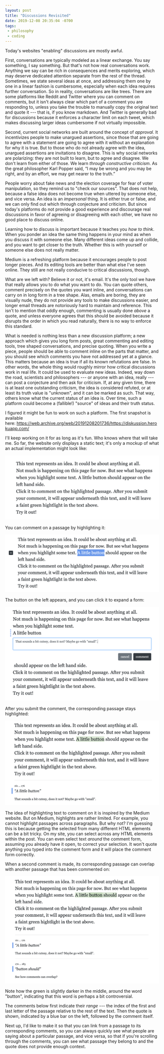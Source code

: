 ```yaml
---
layout: post
title: "Discussions Revisited"
date: 2019-12-08 20:35:04 -0700
tags:
 - philosophy
 - coding
---
```


Today's websites "enabling" discussions are mostly awful.

First, conversations are typically modeled as a linear exchange. You say something, I say something. But that's not how real conversations work. Anything we say can be rich in consequences and merits exploring, which may deserve dedicated attention separate from the rest of the thread. Sometimes, we state several ideas at once, and addressing them one by one in a linear fashion is cumbersome, especially when each idea requires further conversation. So in reality, conversations are like trees. There are some platforms like Reddit and Twitter where you can comment on comments, but it isn't always clear which part of a comment you are responding to, unless you take the trouble to manually copy the original text and quote it --- that is, if you know markdown. And Twitter is generally bad for discussions because it enforces a character limit on each tweet, which makes discussing larger ideas cumbersome if not virtually impossible.

Second, current social networks are built around the concept of *approval*. It incentivizes people to make unargued assertions, since those that are going to agree with a statement are going to agree with it without an explanation for why it is true. But to those who do not already agree with the idea, unargued assertions are invitations to disagree. This is why social networks are polarizing: they are not built to learn, but to agree and disagree. We don't learn from either of those. We learn *through constructive criticism*. As the great philosopher Karl Popper said, “I may be wrong and you may be right, and by an effort, we may get nearer to the truth.”

People worry about fake news and the election coverage for fear of voter manipulation, so they remind us to "check our sources". That does not help, because a false idea does not become true when uttered by someone else, and vice versa. An idea is an *impersonal* thing. It is either true or false, and we can only find out which through conjecture and criticism. But since today's platforms do not provide a good experience and discourage real discussions in favor of agreeing or disagreeing with each other, we have no good place to discuss online.

Learning how to discuss is important because it teaches you *how to think*. When you ponder an idea the same thing happens in your mind as when you discuss it with someone else. Many different ideas come up and collide, and you want to get closer to the truth. Whether this is with yourself or someone else does not really matter.

Medium is a refreshing platform because it encourages people to post longer pieces. And its editing tools are better than what else I've seen online. They still are not really conducive to critical discussions, though.

What are we left with? Believe it or not, it's email. It's the only tool we have that really allows you to do what you want to do. You can quote others, comment precisely on the quotes you want inline, and conversations can carry on in long form in a tree shape. Alas, emails are boring, they are visually nude, they do not provide any tools to make discussions easier, and longer email threads are notoriously hard to maintain and reference. This isn't to mention that oddly enough, commenting is usually done *above* a quote, and unless everyone agrees that this should be avoided because it disrupts the order in which you read naturally, there is no way to enforce this standard.

What is needed is nothing less than a new discussion platform; a new approach which gives you long form posts, great commenting and editing tools, tree shaped conversations, and precise quoting. When you write a piece, people should be able to comment inline on the parts that matter, and you should see which comments you have not addressed yet at a glance. This matters because an idea is true if all its known refutations are false. In other words, the whole thing would roughly mirror how critical discussions work in real life. It could be used to evaluate new ideas. Indeed, way down the road, scientists and philosophers --- or anyone with an idea, really --- can post a conjecture and then ask for criticism. If, at any given time, there is at least one outstanding criticism, the idea is considered refuted, or at least its truth value is "unknown", and it can be marked as such. That way, others know what the current status of an idea is. Over time, such a platform could become a (fallible!) "source" of ideas and their truth status.

I figured it might be fun to work on such a platform. The first snapshot is available here: <https://web.archive.org/web/20191208201736/https://diskussion.herokuapp.com/>

I'll keep working on it for as long as it's fun. Who knows where that will take me. So far, the website only displays a static text; it's only a mockup of what an actual implementation might look like:

![Image for post](/img/1_1unl8-tycrFKsVPBR0HjoA.png)

You can comment on a passage by highlighting it:

![Image for post](/img/1_FQdggJ4IjU1glF7z1RBd1w.png)

The button on the left appears, and you can click it to expand a form:

![Image for post](/img/1_gaASQBjMAF-LeP12e3VRKg.png)

After you submit the comment, the corresponding passage stays highlighted:

![Image for post](/img/1_cPwo_VNXCqKS1Lab7-k5gQ.png)

The idea of highlighting text to comment on it is inspired by the Medium website. But on Medium, highlights are rather limited. For example, you cannot highlight passages across paragraphs. But why not? I'm guessing this is because getting the selected from many different HTML elements can be a bit tricky. On my site, you can select across any HTML elements within the post. You can even select text *around* the comment form, assuming you already have it open, to correct your selection. It won't quote anything you typed into the comment form and it will place the comment form correctly.

When a second comment is made, its corresponding passage can overlap with another passage that has been commented on:

![Image for post](/img/1_efjH-BM3FTX269ZagvzuMg.png)

Note how the green is slightly darker in the middle, around the word "button", indicating that this word is perhaps a bit controversial.

The comments below first indicate their *range* --- the index of the first and last letter of the passage relative to the rest of the text. Then the quote is shown, indicated by a blue bar on the left, followed by the comment itself.

Next up, I'd like to make it so that you can link from a passage to its corresponding comments, so you can always quickly see what people are saying about a particular passage, and vice versa, so that if you're scrolling through the comments, you can see what passage they belong to and the quote does not provide enough context.
